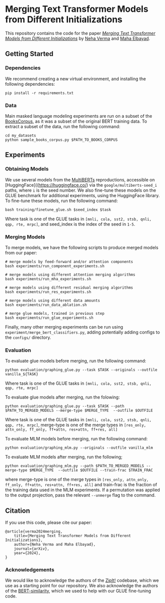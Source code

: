 # Merging Text Transformer Models from Different Initializations

This repository contains the code for the paper _[Merging Text Transformer Models from Different Initializations](https://arxiv.org/pdf/2403.00986.pdf)_ by [Neha Verma](https://nverma1.github.io/) and [Maha Elbayad](https://elbayadm.github.io/). 

## Getting Started

### Dependencies

We recommend creating a new virtual environment, and installing the following dependencies:
 
```
pip install -r requirements.txt
```


### Data

Main masked language modeling experiments are run on a subset of the [BooksCorpus](https://www.cv-foundation.org/openaccess/content_iccv_2015/papers/Zhu_Aligning_Books_and_ICCV_2015_paper.pdf), as it was a subset of the original BERT training data. To extract a subset of the data, run the following command:

```
cd my_datasets
python sample_books_corpus.py $PATH_TO_BOOKS_CORPUS
```

## Experiments

### Obtaining Models  

We use several models from the [MultiBERTs](https://openreview.net/pdf?id=K0E_F0gFDgA) reproductions, accessible on [HuggingFace]((https://huggingface.co/) via the ``google/multiberts-seed_i`` paths, where ``i`` is the seed number. We also fine-tune these models on the GLUE benchmark for additional experiments, using the HuggingFace library. To fine-tune these models, run the following command:

```
bash training/finetune_glue.sh $seed_index $task
```
Where task is one of the GLUE tasks in ``[mnli, cola, sst2, stsb, qnli, qqp, rte, mrpc]``, and seed_index is the index of the seed in ``1-5``.

### Merging Models

To merge models, we have the following scripts to produce merged models from our paper:

```
# merge models by feed-forward and/or attention components
bash experiments/run_component_experiments.sh

# merge models using different attention merging algorithms
bash experiments/run_mha_experiments.sh

# merge models using different residual merging algorithms
bash experiments/run_res_experiments.sh

# merge models using different data amounts
bash experiments/run_data_ablation.sh

# merge glue models, trained in previous step
bash experiments/run_glue_experiments.sh

```

Finally, many other merging experiments can be run using ``experiment/merge_bert_classifiers.py``, adding potentially adding configs to the ``configs/`` directory.

### Evaluation

To evaluate glue models before merging, run the following command:
```
python evaluation/graphing_glue.py --task $TASK --originals --outfile vanilla_${TASK}
```
Where task is one of the GLUE tasks in ``[mnli, cola, sst2, stsb, qnli, qqp, rte, mrpc]``

To evaluate glue models after merging, run the folowing:
```
python evaluation/graphing_glue.py --task $TASK --path $PATH_TO_MERGED_MODELS --merge-type $MERGE_TYPE  --outfile $OUTFILE
```
Where task is one of the GLUE tasks in ``[mnli, cola, sst2, stsb, qnli, qqp, rte, mrpc]``, merge-type is one of the merge types in ``[res_only, attn_only, ff_only, ff+attn, res+attn, ff+res, all]``


To evaluate MLM models before merging, run the following command: 
```
python evaluation/graphing_mlm.py --originals --outfile vanilla_mlm
```
To evaluate MLM models after merging, run the following; 
```
python evaluation/graphing_mlm.py --path $PATH_TO_MERGED_MODELS --merge-type $MERGE_TYPE  --outfile $OUTFILE --train-frac $TRAIN_FRAC
```
where merge-type is one of the merge types in ``[res_only, attn_only, ff_only, ff+attn, res+attn, ff+res, all]`` and train-frac is the fraction of the training data used in the MLM experiments.
If a permutation was applied to the output projection, pass the relevant ``--unmerge`` flag to the command.

## Citation

If you use this code, please cite our paper:

```
@article{verma2024merging,
    title={Merging Text Transformer Models from Different Initializations},
    author={Neha Verma and Maha Elbayad},
    journal={arXiv},
    year={2024},
}
```

### Acknowledgements

We would like to acknowledge the authors of the [ZipIt!](https://github.com/gstoica27/ZipIt) codebase, which we use as a starting point for our repository. We also acknowledge the authors of the [BERT-similarity](https://github.com/twinkle0331/BERT-similarity), which we used to help with our GLUE fine-tuning code. 
